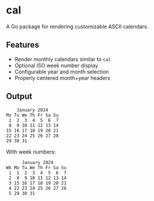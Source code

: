 # cal

A Go package for rendering customizable ASCII calendars.

## Features

- Render monthly calendars similar to `cal`
- Optional ISO week number display
- Configurable year and month selection
- Properly centered month+year headers

## Output

```
    January 2024
Mo Tu We Th Fr Sa Su
 1  2  3  4  5  6  7
 8  9 10 11 12 13 14
15 16 17 18 19 20 21
22 23 24 25 26 27 28
29 30 31
```

With week numbers:

```
      January 2024
Wk Mo Tu We Th Fr Sa Su
 1  1  2  3  4  5  6  7
 2  8  9 10 11 12 13 14
 3 15 16 17 18 19 20 21
 4 22 23 24 25 26 27 28
 5 29 30 31
```
